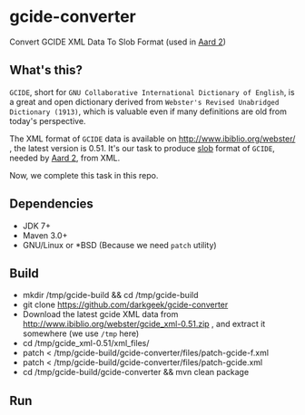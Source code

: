 # gcide-converter
Convert GCIDE XML Data To Slob Format (used in [Aard 2](http://aarddict.org/))

## What's this?
`GCIDE`, short for `GNU Collaborative International Dictionary of English`, is a great and open dictionary derived from `Webster's Revised Unabridged Dictionary (1913)`, which is valuable even if many definitions are old from today's perspective. 

The XML format of `GCIDE` data is available on http://www.ibiblio.org/webster/ , the latest version is 0.51. It's our task to produce [slob](https://github.com/itkach/slob) format of `GCIDE`, needed by [Aard 2](http://aarddict.org/), from XML.

Now, we complete this task in this repo.

## Dependencies
* JDK 7+
* Maven 3.0+
* GNU/Linux or *BSD (Because we need `patch` utility)

## Build
* mkdir /tmp/gcide-build && cd /tmp/gcide-build
* git clone https://github.com/darkgeek/gcide-converter
* Download the latest gcide XML data from http://www.ibiblio.org/webster/gcide_xml-0.51.zip , and extract it somewhere (we use `/tmp` here)
* cd /tmp/gcide_xml-0.51/xml_files/ 
* patch < /tmp/gcide-build/gcide-converter/files/patch-gcide-f.xml
* patch < /tmp/gcide-build/gcide-converter/files/patch-gcide.xml
* cd /tmp/gcide-build/gcide-converter && mvn clean package

## Run
